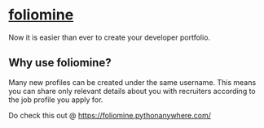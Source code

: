 # [foliomine](https://foliomine.pythonanywhere.com/)
Now it is easier than ever to create your developer portfolio.
## Why use **foliomine**?
Many new profiles can be created under the same username. This means you can share only relevant details about you with recruiters according to the job profile you apply for.

Do check this out @ https://foliomine.pythonanywhere.com/
